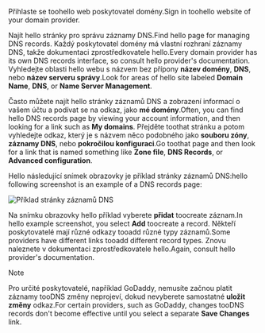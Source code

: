 <span data-ttu-id="6261c-101">Přihlaste se toohello web poskytovatel domény.</span><span class="sxs-lookup"><span data-stu-id="6261c-101">Sign in toohello website of your domain provider.</span></span>

<span data-ttu-id="6261c-102">Najít hello stránky pro správu záznamy DNS.</span><span class="sxs-lookup"><span data-stu-id="6261c-102">Find hello page for managing DNS records.</span></span> <span data-ttu-id="6261c-103">Každý poskytovatel domény má vlastní rozhraní záznamy DNS, takže dokumentaci zprostředkovatele hello.</span><span class="sxs-lookup"><span data-stu-id="6261c-103">Every domain provider has its own DNS records interface, so consult hello provider's documentation.</span></span> <span data-ttu-id="6261c-104">Vyhledejte oblasti hello webu s názvem bez přípony **název domény**, **DNS**, nebo **název serveru správy**.</span><span class="sxs-lookup"><span data-stu-id="6261c-104">Look for areas of hello site labeled **Domain Name**, **DNS**, or **Name Server Management**.</span></span> 

<span data-ttu-id="6261c-105">Často můžete najít hello stránky záznamů DNS a zobrazení informací o vašem účtu a podívat se na odkaz, jako **mé domény**.</span><span class="sxs-lookup"><span data-stu-id="6261c-105">Often, you can find hello DNS records page by viewing your account information, and then looking for a link such as **My domains**.</span></span> <span data-ttu-id="6261c-106">Přejděte toothat stránku a potom vyhledejte odkaz, který je s názvem něco podobného jako **souboru zóny**, **záznamy DNS**, nebo **pokročilou konfiguraci**.</span><span class="sxs-lookup"><span data-stu-id="6261c-106">Go toothat page and then look for a link that is named something like **Zone file**, **DNS Records**, or **Advanced configuration**.</span></span>

<span data-ttu-id="6261c-107">Hello následující snímek obrazovky je příklad stránky záznamů DNS:</span><span class="sxs-lookup"><span data-stu-id="6261c-107">hello following screenshot is an example of a DNS records page:</span></span>

![Příklad stránky záznamů DNS](./media/app-service-web-access-dns-records-no-h/example-record-ui.png)

<span data-ttu-id="6261c-109">Na snímku obrazovky hello příklad vyberete **přidat** toocreate záznam.</span><span class="sxs-lookup"><span data-stu-id="6261c-109">In hello example screenshot, you select **Add** toocreate a record.</span></span> <span data-ttu-id="6261c-110">Někteří poskytovatelé mají různé odkazy tooadd různé typy záznamů.</span><span class="sxs-lookup"><span data-stu-id="6261c-110">Some providers have different links tooadd different record types.</span></span> <span data-ttu-id="6261c-111">Znovu naleznete v dokumentaci zprostředkovatele hello.</span><span class="sxs-lookup"><span data-stu-id="6261c-111">Again, consult hello provider's documentation.</span></span>

> [!NOTE]
> <span data-ttu-id="6261c-112">Pro určité poskytovatelé, například GoDaddy, nemusíte začnou platit záznamy tooDNS změny neprojeví, dokud nevyberete samostatné **uložit změny** odkaz.</span><span class="sxs-lookup"><span data-stu-id="6261c-112">For certain providers, such as GoDaddy, changes tooDNS records don't become effective until you select a separate **Save Changes** link.</span></span> 
